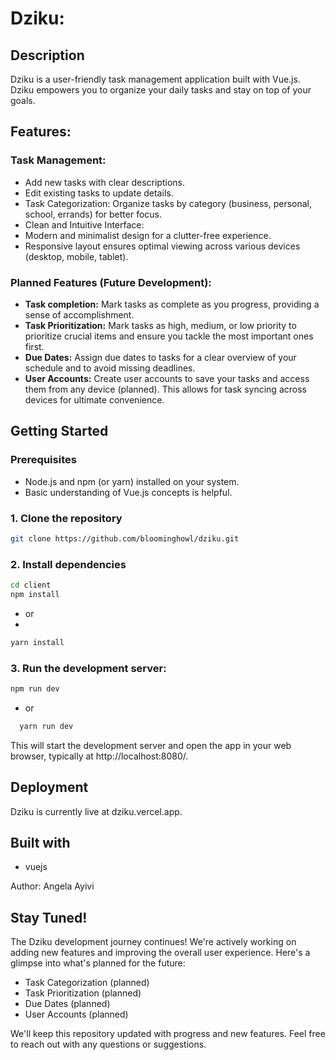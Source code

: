 # Dziku:

## Description
Dziku is a user-friendly task management application built with Vue.js. Dziku empowers you to organize your daily tasks and stay on top of your goals.

## Features:
### Task Management:
- Add new tasks with clear descriptions.
- Edit existing tasks to update details.
- Task Categorization: Organize tasks by category (business, personal, school, 
  errands) for better focus.
- Clean and Intuitive Interface:
- Modern and minimalist design for a clutter-free experience.
- Responsive layout ensures optimal viewing across various devices (desktop, mobile, 
  tablet).
  
### Planned Features (Future Development):
- <b>Task completion:</b> Mark tasks as complete as you progress, providing a sense of 
  accomplishment.
- <b>Task Prioritization:</b> Mark tasks as high, medium, or low priority to 
  prioritize crucial items and ensure you tackle the most important ones first.
- <b>Due Dates:</b> Assign due dates to tasks for a clear overview of your schedule 
  and to avoid missing deadlines.
- <b>User Accounts:</b> Create user accounts to save your tasks and access them from 
  any device (planned). This allows for task syncing across devices for ultimate 
  convenience.

## Getting Started
### Prerequisites
- Node.js and npm (or yarn) installed on your system.
- Basic understanding of Vue.js concepts is helpful.

### 1. Clone the repository
```bash
git clone https://github.com/bloominghowl/dziku.git
```
### 2. Install dependencies
```bash
cd client
npm install
```
- or
- 
```bash
yarn install
```
### 3. Run the development server:
```bash
npm run dev
```
- or
```bash
  yarn run dev
```
This will start the development server and open the app in your web browser, typically at http://localhost:8080/.

## Deployment
Dziku is currently live at dziku.vercel.app.

## Built with
- vuejs
  
Author:
Angela Ayivi

## Stay Tuned!
The Dziku development journey continues! We're actively working on adding new features and improving the overall user experience. Here's a glimpse into what's planned for the future:

- Task Categorization (planned)
- Task Prioritization (planned)
- Due Dates (planned)
- User Accounts (planned)

We'll keep this repository updated with progress and new features. Feel free to reach out with any questions or suggestions.
